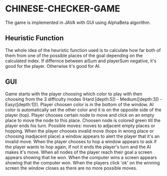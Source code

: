# CHINESE-CHECKER-GAME
The game is implemented in JAVA with GUI using AlphaBeta algorithm. 

## Heuristic Function
The whole idea of the heuristic function used is to calculate how far both of them from one of the possible places of the goal depending on the calculated index. 
If differnce between aiSum and playerSum negative, it's good for the player. Otherwise it's good for AI. 

## GUI
Game starts with the player choosing which color to play with then choosing from the 3 difficulty modes (Hard [depth:5]) - Medium([depth:3]) - Easy([depth:1])).
Player choosen color is in the bottom of the window.
AI color is automatically set the other color and it is on the opposite side of the player (top).
Player chooses certain node to move and click on an empty place to move the node to this place. 
Choosen node is colored green till the player ends his turn.
Possible moves: moves to adjacent empty places or hopping.
When the player chooses invalid move (hops in wrong place or choosing inadjacent place) a window appears to alert the player that it's an invalid move.
When the player chooses to hop a window appears to ask if the player wants to hop again, if not it ends the player's turn and the AI makes it's move.
When all nodes of the player reach their goal a screen appears showing that he won.
When the computer wins a screen appears showing that the computer won.
When the players click 'ok' on the winning screen the window closes as there are no more possible moves.
